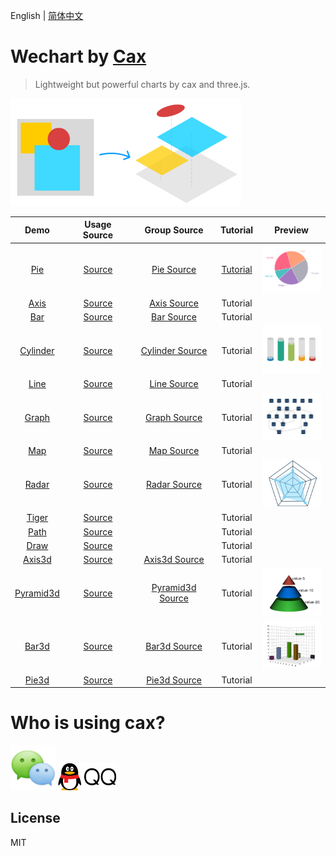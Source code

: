 English | [简体中文](./README.md) 

# Wechart by [Cax](https://github.com/dntzhang/cax)

> Lightweight but powerful charts by cax and three.js. 

![](./asset/wechart-idea.png)

| Demo      |Usage Source   |Group Source   |Tutorial   |Preview   |
|:---:|:---:|:----:|:---:|:---:|
|[Pie](https://dntzhang.github.io/wechart/packages/pie/examples/simple/) | [Source](https://github.com/dntzhang/wechart/blob/master/packages/pie/examples/simple/main.js) | [Pie Source](https://github.com/dntzhang/wechart/blob/master/packages/pie/src/index.js) | [Tutorial](https://github.com/dntzhang/wechart/blob/master/packages/pie/README.md)| ![](./asset/c1.png)|
|[Axis](https://dntzhang.github.io/wechart/packages/axis/examples/simple/) | [Source](https://github.com/dntzhang/wechart/blob/master/packages/axis/examples/simple/main.js) | [Axis Source](https://github.com/dntzhang/wechart/blob/master/packages/axis/src/index.js) | Tutorial| 
|[Bar](https://dntzhang.github.io/wechart/packages/bar/examples/simple/) | [Source](https://github.com/dntzhang/wechart/blob/master/packages/bar/examples/simple/main.js) | [Bar Source](https://github.com/dntzhang/wechart/blob/master/packages/bar/src/index.js) | Tutorial| 
|[Cylinder](https://dntzhang.github.io/wechart/packages/cylinder/examples/simple/) | [Source](https://github.com/dntzhang/wechart/blob/master/packages/cylinder/examples/simple/main.js) | [Cylinder Source](https://github.com/dntzhang/wechart/blob/master/packages/cylinder/src/index.js) | Tutorial| ![](./asset/c3.png)|
|[Line](https://dntzhang.github.io/wechart/packages/line/examples/simple/) | [Source](https://github.com/dntzhang/wechart/blob/master/packages/line/examples/simple/main.js) | [Line Source](https://github.com/dntzhang/wechart/blob/master/packages/line/src/index.js) | Tutorial| 
|[Graph](https://dntzhang.github.io/wechart/packages/graph/examples/simple/) | [Source](https://github.com/dntzhang/wechart/blob/master/packages/graph/examples/simple/main.js) | [Graph Source](https://github.com/dntzhang/wechart/blob/master/packages/graph/src/index.js) | Tutorial| ![](./asset/c4.png)|
|[Map](https://dntzhang.github.io/wechart/packages/map/examples/simple/) | [Source](https://github.com/dntzhang/wechart/blob/master/packages/map/examples/simple/main.js) | [Map Source](https://github.com/dntzhang/wechart/blob/master/packages/map/src/index.js) | Tutorial| 
|[Radar](https://dntzhang.github.io/wechart/packages/radar/examples/simple/) | [Source](https://github.com/dntzhang/wechart/blob/master/packages/radar/examples/simple/main.js) | [Radar Source](https://github.com/dntzhang/wechart/blob/master/packages/radar/src/index.js) | Tutorial|  ![](./asset/c5.png)|
|[Tiger](https://dntzhang.github.io/wechart/packages/map/examples/tiger/) | [Source](https://github.com/dntzhang/wechart/blob/master/packages/map/examples/tiger/main.js) |  |  Tutorial| 
|[Path](https://dntzhang.github.io/wechart/packages/path/examples/map/) | [Source](https://github.com/dntzhang/wechart/blob/master/packages/path/examples/map/main.js) |  |  Tutorial| 
|[Draw](https://dntzhang.github.io/wechart/packages/path/examples/simple/) | [Source](https://github.com/dntzhang/wechart/blob/master/packages/path/examples/simple/main.js) |  |  Tutorial| 
|[Axis3d](https://dntzhang.github.io/wechart/packages/axis3d/examples/simple/) | [Source](https://github.com/dntzhang/wechart/blob/master/packages/axis3d/examples/simple/main.js) | [Axis3d Source](https://github.com/dntzhang/wechart/blob/master/packages/axis3d/src/index.js) | Tutorial| 
|[Pyramid3d](https://dntzhang.github.io/wechart/packages/pyramid3d/examples/simple/) | [Source](https://github.com/dntzhang/wechart/blob/master/packages/pyramid3d/examples/simple/main.js) | [Pyramid3d Source](https://github.com/dntzhang/wechart/blob/master/packages/pyramid3d/src/index.js) | Tutorial| ![](./asset/c6.png)|
|[Bar3d](https://dntzhang.github.io/wechart/packages/bar3d/examples/simple/) | [Source](https://github.com/dntzhang/wechart/blob/master/packages/bar3d/examples/simple/main.js) | [Bar3d Source](https://github.com/dntzhang/wechart/blob/master/packages/bar3d/src/index.js)  |  Tutorial| ![](./asset/c2.png)|
|[Pie3d](https://dntzhang.github.io/wechart/packages/pie3d/examples/simple/) | [Source](https://github.com/dntzhang/wechart/blob/master/packages/pie3d/examples/simple/main.js) | [Pie3d Source](https://github.com/dntzhang/wechart/blob/master/packages/pie3d/src/index.js) | Tutorial| 

# Who is using cax?

![Tencent Wechat](./asset/wx.png)  ![Tencent QQ](./asset/qq.png)

## License

MIT
